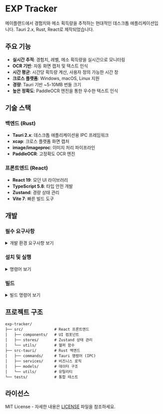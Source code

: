 # EXP Tracker

메이플랜드에서 경험치와 메소 획득량을 추적하는 현대적인 데스크톱 애플리케이션입니다. Tauri 2.x, Rust, React로 제작되었습니다.

## 주요 기능

- **실시간 추적**: 경험치, 레벨, 메소 획득량을 실시간으로 모니터링
- **OCR 기반**: 자동 화면 캡처 및 텍스트 인식
- **시간 평균**: 시간당 획득량 계산, 사용자 정의 가능한 시간 창
- **크로스 플랫폼**: Windows, macOS, Linux 지원
- **경량**: Tauri 기반 ~5-10MB 번들 크기
- **높은 정확도**: PaddleOCR 엔진을 통한 우수한 텍스트 인식

## 기술 스택

### 백엔드 (Rust)
- **Tauri 2.x**: 데스크톱 애플리케이션용 IPC 프레임워크
- **xcap**: 크로스 플랫폼 화면 캡처
- **image/imageproc**: 이미지 처리 파이프라인
- **PaddleOCR**: 고정확도 OCR 엔진

### 프론트엔드 (React)
- **React 19**: 모던 UI 라이브러리
- **TypeScript 5.8**: 타입 안전 개발
- **Zustand**: 경량 상태 관리
- **Vite 7**: 빠른 빌드 도구

## 개발

### 필수 요구사항
<details>
<summary>개발 환경 요구사항 보기</summary>

- Rust 1.75+ (stable)
- Node.js 18+
- 플랫폼별 의존성 ([Tauri 필수 요구사항](https://tauri.app/v2/guides/prerequisites/) 참조)
</details>

### 설치 및 실행
<details>
<summary>명령어 보기</summary>

```bash
# 의존성 설치
npm install

# 개발 서버 실행
npm run tauri dev
```
</details>

### 빌드
<details>
<summary>빌드 명령어 보기</summary>

```bash
# 프로덕션 빌드
npm run tauri build

# 플랫폼별 빌드
npm run tauri build -- --target x86_64-pc-windows-msvc   # Windows
npm run tauri build -- --target aarch64-apple-darwin     # macOS (Apple Silicon)
npm run tauri build -- --target x86_64-unknown-linux-gnu # Linux
```
</details>

## 프로젝트 구조

```
exp-tracker/
├── src/              # React 프론트엔드
│   ├── components/   # UI 컴포넌트
│   ├── stores/       # Zustand 상태 관리
│   └── utils/        # 헬퍼 함수
├── src-tauri/        # Rust 백엔드
│   ├── commands/     # Tauri 명령어 (IPC)
│   ├── services/     # 비즈니스 로직
│   ├── models/       # 데이터 구조
│   └── utils/        # 유틸리티
└── tests/            # 통합 테스트
```

## 라이선스

MIT License - 자세한 내용은 [LICENSE](LICENSE) 파일을 참조하세요.
